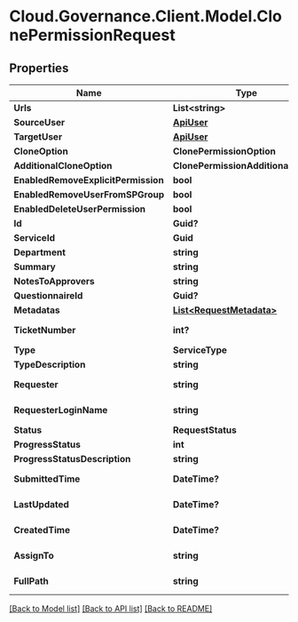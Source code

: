 # Cloud.Governance.Client.Model.ClonePermissionRequest
## Properties

Name | Type | Description | Notes
------------ | ------------- | ------------- | -------------
**Urls** | **List&lt;string&gt;** |  | [optional] 
**SourceUser** | [**ApiUser**](ApiUser.md) |  | [optional] 
**TargetUser** | [**ApiUser**](ApiUser.md) |  | [optional] 
**CloneOption** | **ClonePermissionOption** |  | [optional] 
**AdditionalCloneOption** | **ClonePermissionAdditionalOption** |  | [optional] 
**EnabledRemoveExplicitPermission** | **bool** |  | [optional] 
**EnabledRemoveUserFromSPGroup** | **bool** |  | [optional] 
**EnabledDeleteUserPermission** | **bool** |  | [optional] 
**Id** | **Guid?** |  | [optional] 
**ServiceId** | **Guid** |  | [optional] 
**Department** | **string** |  | [optional] 
**Summary** | **string** |  | [optional] 
**NotesToApprovers** | **string** |  | [optional] 
**QuestionnaireId** | **Guid?** |  | [optional] 
**Metadatas** | [**List&lt;RequestMetadata&gt;**](RequestMetadata.md) |  | [optional] 
**TicketNumber** | **int?** |  | [optional] [readonly] 
**Type** | **ServiceType** |  | [optional] 
**TypeDescription** | **string** |  | [optional] 
**Requester** | **string** |  | [optional] [readonly] 
**RequesterLoginName** | **string** |  | [optional] [readonly] 
**Status** | **RequestStatus** |  | [optional] 
**ProgressStatus** | **int** |  | [optional] 
**ProgressStatusDescription** | **string** |  | [optional] 
**SubmittedTime** | **DateTime?** |  | [optional] [readonly] 
**LastUpdated** | **DateTime?** |  | [optional] [readonly] 
**CreatedTime** | **DateTime?** |  | [optional] [readonly] 
**AssignTo** | **string** |  | [optional] [readonly] 
**FullPath** | **string** |  | [optional] [readonly] 

[[Back to Model list]](../README.md#documentation-for-models) [[Back to API list]](../README.md#documentation-for-api-endpoints) [[Back to README]](../README.md)

